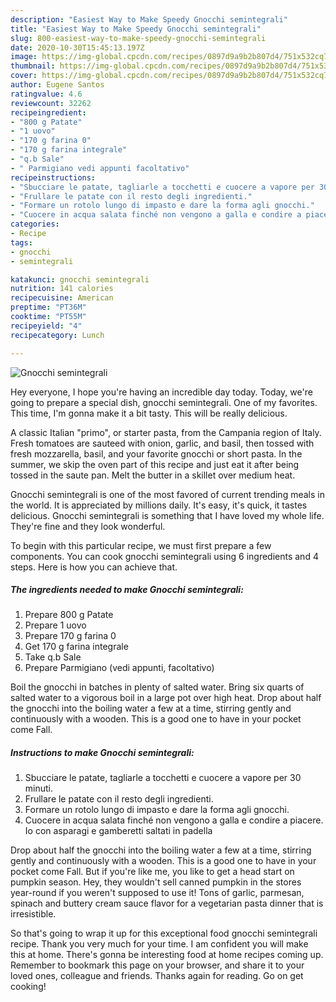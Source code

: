 ```yaml
---
description: "Easiest Way to Make Speedy Gnocchi semintegrali"
title: "Easiest Way to Make Speedy Gnocchi semintegrali"
slug: 800-easiest-way-to-make-speedy-gnocchi-semintegrali
date: 2020-10-30T15:45:13.197Z
image: https://img-global.cpcdn.com/recipes/0897d9a9b2b807d4/751x532cq70/gnocchi-semintegrali-recipe-main-photo.jpg
thumbnail: https://img-global.cpcdn.com/recipes/0897d9a9b2b807d4/751x532cq70/gnocchi-semintegrali-recipe-main-photo.jpg
cover: https://img-global.cpcdn.com/recipes/0897d9a9b2b807d4/751x532cq70/gnocchi-semintegrali-recipe-main-photo.jpg
author: Eugene Santos
ratingvalue: 4.6
reviewcount: 32262
recipeingredient:
- "800 g Patate"
- "1 uovo"
- "170 g farina 0"
- "170 g farina integrale"
- "q.b Sale"
- " Parmigiano vedi appunti facoltativo"
recipeinstructions:
- "Sbucciare le patate, tagliarle a tocchetti e cuocere a vapore per 30 minuti."
- "Frullare le patate con il resto degli ingredienti."
- "Formare un rotolo lungo di impasto e dare la forma agli gnocchi."
- "Cuocere in acqua salata finché non vengono a galla e condire a piacere. Io con asparagi e gamberetti saltati in padella"
categories:
- Recipe
tags:
- gnocchi
- semintegrali

katakunci: gnocchi semintegrali 
nutrition: 141 calories
recipecuisine: American
preptime: "PT36M"
cooktime: "PT55M"
recipeyield: "4"
recipecategory: Lunch

---
```



![Gnocchi semintegrali](https://img-global.cpcdn.com/recipes/0897d9a9b2b807d4/751x532cq70/gnocchi-semintegrali-recipe-main-photo.jpg)

Hey everyone, I hope you're having an incredible day today. Today, we're going to prepare a special dish, gnocchi semintegrali. One of my favorites. This time, I'm gonna make it a bit tasty. This will be really delicious.

A classic Italian &#34;primo&#34;, or starter pasta, from the Campania region of Italy. Fresh tomatoes are sauteed with onion, garlic, and basil, then tossed with fresh mozzarella, basil, and your favorite gnocchi or short pasta. In the summer, we skip the oven part of this recipe and just eat it after being tossed in the saute pan. Melt the butter in a skillet over medium heat.

Gnocchi semintegrali is one of the most favored of current trending meals in the world. It is appreciated by millions daily. It's easy, it's quick, it tastes delicious. Gnocchi semintegrali is something that I have loved my whole life. They're fine and they look wonderful.


To begin with this particular recipe, we must first prepare a few components. You can cook gnocchi semintegrali using 6 ingredients and 4 steps. Here is how you can achieve that.

<!--inarticleads1-->

##### The ingredients needed to make Gnocchi semintegrali:

1. Prepare 800 g Patate
1. Prepare 1 uovo
1. Prepare 170 g farina 0
1. Get 170 g farina integrale
1. Take q.b Sale
1. Prepare  Parmigiano (vedi appunti, facoltativo)


Boil the gnocchi in batches in plenty of salted water. Bring six quarts of salted water to a vigorous boil in a large pot over high heat. Drop about half the gnocchi into the boiling water a few at a time, stirring gently and continuously with a wooden. This is a good one to have in your pocket come Fall. 

<!--inarticleads2-->

##### Instructions to make Gnocchi semintegrali:

1. Sbucciare le patate, tagliarle a tocchetti e cuocere a vapore per 30 minuti.
1. Frullare le patate con il resto degli ingredienti.
1. Formare un rotolo lungo di impasto e dare la forma agli gnocchi.
1. Cuocere in acqua salata finché non vengono a galla e condire a piacere. Io con asparagi e gamberetti saltati in padella


Drop about half the gnocchi into the boiling water a few at a time, stirring gently and continuously with a wooden. This is a good one to have in your pocket come Fall. But if you&#39;re like me, you like to get a head start on pumpkin season. Hey, they wouldn&#39;t sell canned pumpkin in the stores year-round if you weren&#39;t supposed to use it! Tons of garlic, parmesan, spinach and buttery cream sauce flavor for a vegetarian pasta dinner that is irresistible. 

So that's going to wrap it up for this exceptional food gnocchi semintegrali recipe. Thank you very much for your time. I am confident you will make this at home. There's gonna be interesting food at home recipes coming up. Remember to bookmark this page on your browser, and share it to your loved ones, colleague and friends. Thanks again for reading. Go on get cooking!
